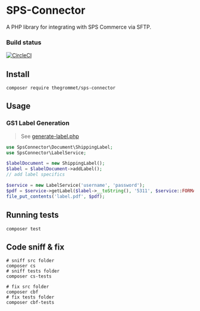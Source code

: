 # SPS-Connector

A PHP library for integrating with SPS Commerce via SFTP.

### Build status

[![CircleCI](https://circleci.com/gh/thegrommet/sps-connector.svg?style=svg)](https://circleci.com/gh/thegrommet/sps-connector)

## Install

```shell
composer require thegrommet/sps-connector
```

## Usage

### GS1 Label Generation

> See [generate-label.php](example/generate-label.php)

```php
use SpsConnector\Document\ShippingLabel;
use SpsConnector\LabelService;

$labelDocument = new ShippingLabel();
$label = $labelDocument->addLabel();
// add label specifics

$service = new LabelService('username', 'password');
$pdf = $service->getLabel($label->__toString(), '5311', $service::FORMAT_PDF);
file_put_contents('label.pdf', $pdf);
```

## Running tests

```shell
composer test
```

## Code sniff & fix

```shell
# sniff src folder
composer cs
# sniff tests folder
composer cs-tests

# fix src folder
composer cbf
# fix tests folder
composer cbf-tests
```
